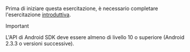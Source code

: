 Prima di iniziare questa esercitazione, è necessario completare l'esercitazione [introduttiva](../articles/mobile-engagement/mobile-engagement-android-get-started.md).

> [!IMPORTANT]
> L'API di Android SDK deve essere almeno di livello 10 o superiore (Android 2.3.3 o versioni successive).
> 
> 

